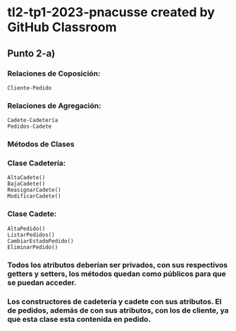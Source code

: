 # tl2-tp1-2023-pnacusse created by GitHub Classroom

## Punto 2-a)

###  Relaciones de Coposición:

    Cliente-Pedido

### Relaciones de Agregación:

    Cadete-Cadetería
    Pedidos-Cadete

###   Métodos de Clases

### Clase Cadetería:

    AltaCadete()
    BajaCadete()
    ReasignarCadete()
    ModificarCadete()

### Clase Cadete:

    AltaPedido()
    ListarPedidos()
    CambiarEstadoPedido()
    EliminarPedido()

### Todos los atributos deberían ser privados, con sus respectivos getters y setters, los métodos quedan como públicos para que se puedan acceder.

### Los constructores de cadetería y cadete con sus atributos. El de pedidos, además de con sus atributos, con los de cliente, ya que esta clase esta contenida en pedido.
